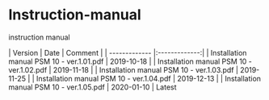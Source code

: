 # Instruction-manual
instruction manual 

| Version     | Date       | Comment | 
| ------------- |:-------------:|
| Installation manual PSM 10 - ver.1.01.pdf   | 2019-10-18 | 
| Installation manual PSM 10 - ver.1.02.pdf   | 2019-11-18 |
| Installation manual PSM 10 - ver.1.03.pdf   | 2019-11-25 |
| Installation manual PSM 10 - ver.1.04.pdf   | 2019-12-13 |
| Installation manual PSM 10 - ver.1.05.pdf   | 2020-01-10 | Latest 
